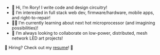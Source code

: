 - 👋 Hi, I’m Rory! I write code and design circuitry!
- 👀 I’m interested in full stack web dev, firmware/hardware, mobile apps, and right-to-repair!
- 👨‍🎓 I’m currently learning about next hot microprocessor (and imagining possibilities)!
- 🤝 I’m always looking to collaborate on low-power, distributed, mesh network LED art projects!

📌 Hiring? Check out my [resume](https://github.com/rorosaurus/resume)! 📄

<!---
rorosaurus/rorosaurus is a ✨ special ✨ repository because its `README.md` (this file) appears on your GitHub profile.
You can click the Preview link to take a look at your changes.
--->

